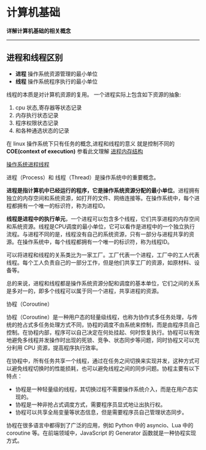 # 计算机基础

**详解计算机基础的相关概念**

---

## 进程和线程区别

- **进程** 操作系统资源管理的最小单位
- **线程** 操作系统程序执行的最小单位

线程的本质是对计算机资源的复用。
一个进程实际上包含如下资源的抽象:

1. cpu 状态,寄存器等状态记录
2. 内存执行状态记录
3. 程序权限状态记录
4. 和各种通选状态的记录

在 linux 操作系统下只有任务的概念,进程和线程的意义
就是控制不同的 **COE(context of execution)**
参看此文理解 [进程内存结构](http://blog.coderhuo.tech/2017/10/12/Virtual_Memory_C_strings_proc/)

[操作系统进程线程](https://juejin.cn/post/6991849728493256741)

进程（Process）和 线程（Thread）是操作系统中的重要概念。

**进程是指计算机中已经运行的程序，它是操作系统资源分配的最小单位**。进程拥有独立的内存空间和系统资源，如打开的文件、网络连接等。在操作系统中，每个进程都拥有一个唯一的标识符，称为进程ID。

**线程是进程中的执行单元**，一个进程可以包含多个线程，它们共享进程的内存空间和系统资源。线程是CPU调度的最小单位，它可以看作是进程中的一个独立执行流程。与进程不同的是，线程没有自己的系统资源，只有一部分与进程共享的资源。在操作系统中，每个线程都拥有一个唯一的标识符，称为线程ID。

可以将进程和线程的关系类比为一家工厂。工厂代表一个进程，工厂中的工人代表线程。每个工人负责自己的一部分工作，但是他们共享工厂的资源，如原材料、设备等。

总的来说，进程和线程都是操作系统资源分配和调度的基本单位，它们之间的关系是多对一的，即多个线程可以属于同一个进程，共享进程的资源。

 协程（Coroutine）

协程（Coroutine）是一种用户态的轻量级线程，也称为协作式多任务处理，与传统的抢占式多任务处理方式不同，协程的调度不由系统来控制，而是由程序员自己控制。在协程内部，程序可以自己决定在何处挂起、何时恢复执行。协程可以有效地避免多线程并发操作时出现的死锁、竞争、状态同步等问题，同时协程又可以充分利用 CPU 资源，提高程序执行效率。

在协程中，所有任务共享一个线程，通过在任务之间切换来实现并发，这种方式可以避免线程切换时的性能损耗，也可以避免线程之间的同步问题。协程主要有以下特点：

- 协程是一种轻量级的线程，其切换过程不需要操作系统介入，而是在用户态实现的。
- 协程是一种非抢占式调度方式，需要程序员显式地让出执行权。
- 协程可以共享全局变量等状态信息，但是需要程序员自己管理状态同步。

协程在很多语言中都得到了广泛的应用，例如 Python 中的 asyncio、Lua 中的 coroutine 等。在前端领域中，JavaScript 的 Generator 函数就是一种协程实现方式。
